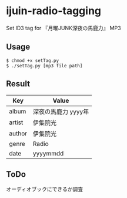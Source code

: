 # ijuin-radio-tagging
Set ID3 tag for 『月曜JUNK深夜の馬鹿力』 MP3

## Usage

    $ chmod +x setTag.py
    $ ./setTag.py [mp3 file path]


## Result
Key | Value
---|---
album | 深夜の馬鹿力 yyyy年
artist | 伊集院光
author | 伊集院光
genre | Radio
date | yyyymmdd


## ToDo
オーディオブックにできるか調査
